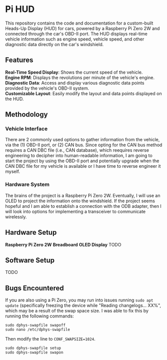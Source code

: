 # Pi HUD #
This repository contains the code and documentation for a custom-built Heads-Up Display (HUD) for cars, 
powered by a Raspberry Pi Zero 2W and connected through the car's OBD-II port. The HUD displays real-time 
vehicle information such as engine speed, vehicle speed, and other diagnostic data directly on the car's 
windshield.

## Features ##
__Real-Time Speed Display__: Shows the current speed of the vehicle.  
__Engine RPM__: Displays the revolutions per minute of the vehicle's engine.  
__Diagnostic Data__: Access and display various diagnostic data points provided by the vehicle's OBD-II 
system.  
__Customizable Layout__: Easily modify the layout and data points displayed on the HUD.  

## Methodology ##
### Vehicle Interface ###
There are 2 commonly used options to gather information from the vehicle, via the (1) OBD-II port, or (2)
CAN bus. Since opting for the CAN bus method requires a CAN DBC file (i.e., CAN database), which reequires
reverse engineering to decipher into human-readable information, I am going to start the project by using
the OBD-II port and potentially upgrade when the CAN DBC file for my vehicle is available or I have time
to reverse engineer it myself.

### Hardware System ###
The brains of the project is a Raspberry Pi Zero 2W. Eventually, I will use an OLED to project the 
information onto the windshield. If the project seems hopeful and I am able to establish a connection with
the ODB adapter, then I will look into options for implementing a transceiver to communicate wirelessly.  

## Hardware Setup ##
__Raspberry Pi Zero 2W__
__Breadboard__
__OLED Display__
TODO
## Software Setup ##
TODO

## Bugs Encountered ##
If you are also using a Pi Zero, you may run into issues running `sudo apt update` (specifically freezing
the device while "Reading changelogs... XX%", which may be a result of the swap space size. I was able to
fix this by running the following commands:
```
sudo dphys-swapfile swapoff
sudo nano /etc/dphys-swapfile
```
Then modify the line to `CONF_SWAPSIZE=1024`.
```
sudo dphys-swapfile setup
sudo dphys-swapfile swapon
```

